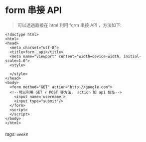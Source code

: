 # form 串接 API
> 可以透過直接在 html 利用 form 串接 API ，方法如下:
```htmlmixed=
<!doctype html>
<html>
<head>
  <meta charset="utf-8">
  <title>form__api</title>
  <meta name="viewport" content="width=device-width, initial-scale=1.0">
  <style>

  </style>
</head>
<body>
  <form method="GET" action="http://google.com"> 
  <!--可以利用 GET / POST 等方法， action 加 api 位址-->
    <input name='username'>
    <input type="submit"/>
  </form>
  <script>
  </script>
</body>
</html>
```

###### tags: `week8`